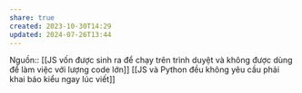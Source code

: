 ```yaml
---
share: true
created: 2023-10-30T14:29
updated: 2024-07-26T13:44
---
```

Nguồn::
[[JS vốn được sinh ra để chạy trên trình duyệt và không được dùng để làm việc với lượng code lớn]] [[JS và Python đều không yêu cầu phải khai báo kiểu ngay lúc viết]]